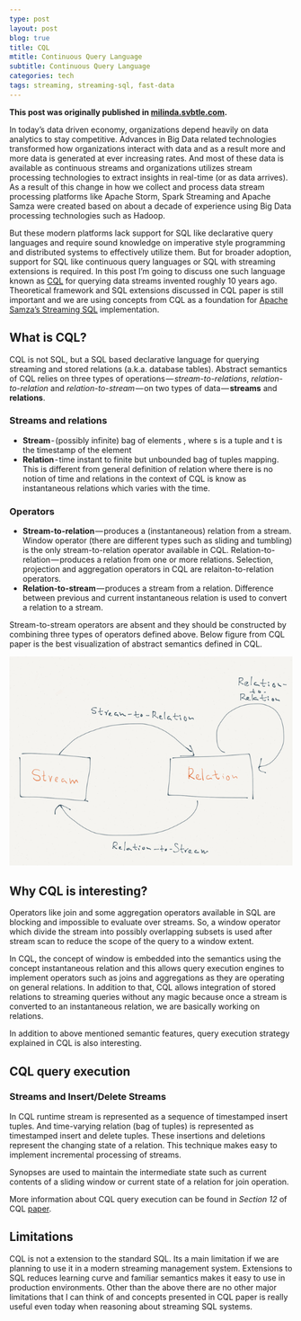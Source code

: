 ```yaml
---
type: post
layout: post
blog: true
title: CQL
mtitle: Continuous Query Language
subtitle: Continuous Query Language
categories: tech
tags: streaming, streaming-sql, fast-data
---
```


**This post was originally published in [milinda.svbtle.com](https://milinda.svbtle.com/cql-continuous-query-language).**

In today’s data driven economy, organizations depend heavily on data analytics to stay competitive. Advances in Big Data related technologies transformed how organizations interact with data and as a result more and more data is generated at ever increasing rates. And most of these data is available as continuous streams and organizations utilizes stream processing technologies to extract insights in real-time (or as data arrives). As a result of this change in how we collect and process data stream processing platforms like Apache Storm, Spark Streaming and Apache Samza were created based on about a decade of experience using Big Data processing technologies such as Hadoop.

But these modern platforms lack support for SQL like declarative query languages and require sound knowledge on imperative style programming and distributed systems to effectively utilize them. But for broader adoption, support for SQL like continuous query languages or SQL with streaming extensions is required. In this post I’m going to discuss one such language known as [CQL](http://dl.acm.org/citation.cfm?id=1146463) for querying data streams invented roughly 10 years ago. Theoretical framework and SQL extensions discussed in CQL paper is still important and we are using concepts from CQL as a foundation for [Apache Samza’s Streaming SQL](https://issues.apache.org/jira/browse/SAMZA-390) implementation.

## What is CQL?

CQL is not SQL, but a SQL based declarative language for querying streaming and stored relations (a.k.a. database tables). Abstract semantics of CQL relies on three types of operations — *stream-to-relations*, *relation-to-relation* and *relation-to-stream* — on two types of data — **streams** and **relations**.

### Streams and relations

* **Stream** - (possibly infinite) bag of elements , where s is a tuple and t is the timestamp of the element
* **Relation** - time instant to finite but unbounded bag of tuples mapping. This is different from general definition of relation where there is no notion of time and relations in the context of CQL is know as instantaneous relations which varies with the time.

### Operators

* **Stream-to-relation** — produces a (instantaneous) relation from a stream. Window operator (there are different types such as sliding and tumbling) is the only stream-to-relation operator available in CQL.
Relation-to-relation — produces a relation from one or more relations. Selection, projection and aggregation operators in CQL are relaiton-to-relation operators.
* **Relation-to-stream** — produces a stream from a relation. Difference between previous and current instantaneous relation is used to convert a relation to a stream.

Stream-to-stream operators are absent and they should be constructed by combining three types of operators defined above. Below figure from CQL paper is the best visualization of abstract semantics defined in CQL.

![CQL Operators](/img/cql/cql-operators.png)

## Why CQL is interesting?

Operators like join and some aggregation operators available in SQL are blocking and impossible to evaluate over streams. So, a window operator which divide the stream into possibly overlapping subsets is used after stream scan to reduce the scope of the query to a window extent.

In CQL, the concept of window is embedded into the semantics using the concept instantaneous relation and this allows query execution engines to implement operators such as joins and aggregations as they are operating on general relations. In addition to that, CQL allows integration of stored relations to streaming queries without any magic because once a stream is converted to an instantaneous relation, we are basically working on relations.

In addition to above mentioned semantic features, query execution strategy explained in CQL is also interesting.

## CQL query execution

### Streams and Insert/Delete Streams

In CQL runtime stream is represented as a sequence of timestamped insert tuples. And time-varying relation (bag of tuples) is represented as timestamped insert and delete tuples. These insertions and deletions represent the changing state of a relation. This technique makes easy to implement incremental processing of streams.

Synopses are used to maintain the intermediate state such as current contents of a sliding window or current state of a relation for join operation.

More information about CQL query execution can be found in *Section 12* of CQL [paper](http://dl.acm.org/citation.cfm?id=1146463).

## Limitations

CQL is not a extension to the standard SQL. Its a main limitation if we are planning to use it in a modern streaming management system. Extensions to SQL reduces learning curve and familiar semantics makes it easy to use in production environments. Other than the above there are no other major limitations that I can think of and concepts presented in CQL paper is really useful even today when reasoning about streaming SQL systems.


